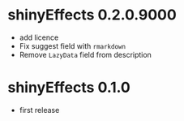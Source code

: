 # shinyEffects 0.2.0.9000
- add licence
- Fix suggest field with `rmarkdown`
- Remove `LazyData` field from description


# shinyEffects 0.1.0
* first release
